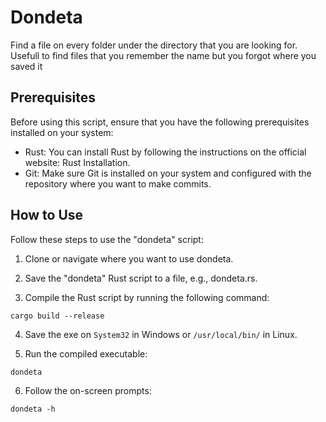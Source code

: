 # Dondeta

Find a file on every folder under the directory that you are looking for. Usefull to find files that you remember the name but you forgot where you saved it

## Prerequisites

Before using this script, ensure that you have the following prerequisites installed on your system:

-   Rust: You can install Rust by following the instructions on the official website: Rust Installation.
-   Git: Make sure Git is installed on your system and configured with the repository where you want to make commits.

## How to Use

Follow these steps to use the "dondeta" script:

1. Clone or navigate where you want to use dondeta.

2. Save the "dondeta" Rust script to a file, e.g., dondeta.rs.

3. Compile the Rust script by running the following command:

```shell
cargo build --release
```

4. Save the exe on `System32` in Windows or `/usr/local/bin/` in Linux.


5. Run the compiled executable:

```shell
dondeta
```

6. Follow the on-screen prompts:

```shell
dondeta -h
```




